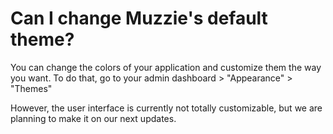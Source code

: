 # Can I change Muzzie's default theme?

You can change the colors of your application and customize them the way you want. To do that, go to your admin dashboard > "Appearance" > "Themes"

However, the user interface is currently not totally customizable, but we are planning to make it on our next updates.